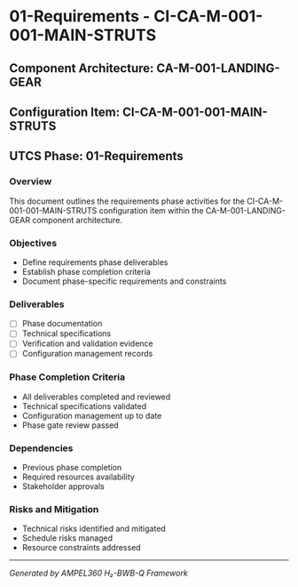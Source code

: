 # 01-Requirements - CI-CA-M-001-001-MAIN-STRUTS

## Component Architecture: CA-M-001-LANDING-GEAR
## Configuration Item: CI-CA-M-001-001-MAIN-STRUTS
## UTCS Phase: 01-Requirements

### Overview
This document outlines the requirements phase activities for the CI-CA-M-001-001-MAIN-STRUTS configuration item within the CA-M-001-LANDING-GEAR component architecture.

### Objectives
- Define requirements phase deliverables
- Establish phase completion criteria
- Document phase-specific requirements and constraints

### Deliverables
- [ ] Phase documentation
- [ ] Technical specifications
- [ ] Verification and validation evidence
- [ ] Configuration management records

### Phase Completion Criteria
- All deliverables completed and reviewed
- Technical specifications validated
- Configuration management up to date
- Phase gate review passed

### Dependencies
- Previous phase completion
- Required resources availability
- Stakeholder approvals

### Risks and Mitigation
- Technical risks identified and mitigated
- Schedule risks managed
- Resource constraints addressed

---
*Generated by AMPEL360 H₂-BWB-Q Framework*
